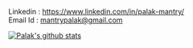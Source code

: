 
Linkedin : https://www.linkedin.com/in/palak-mantry/</br>
Email Id : mantrypalak@gmail.com</br>

[![Palak's github stats](https://github-readme-stats.vercel.app/api?username=pal-16)](https://github.com/pal-16/github-readme-stats)

<!--
**pal-16/pal-16** is a ✨ _special_ ✨ repository because its `README.md` (this file) appears on your GitHub profile.

Here are some ideas to get you started:

- 🔭 I’m currently working on ...
- 🌱 I’m currently learning ...
- 👯 I’m looking to collaborate on ...
- 🤔 I’m looking for help with ...
- 💬 Ask me about ...
- 📫 How to reach me: ...
- 😄 Pronouns: ...
- ⚡ Fun fact: ...
-->
